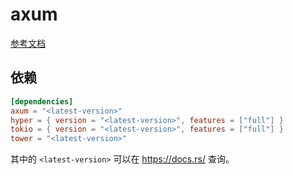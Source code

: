 # axum

[参考文档](https://docs.rs/axum/latest/axum/)

## 依赖

```toml
[dependencies]
axum = "<latest-version>"
hyper = { version = "<latest-version>", features = ["full"] }
tokio = { version = "<latest-version>", features = ["full"] }
tower = "<latest-version>"
```

其中的 `<latest-version>` 可以在 https://docs.rs/ 查询。